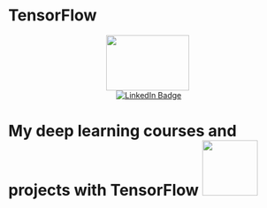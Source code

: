 # TensorFlow

<div id="header" align="center">
  <img src="https://media.giphy.com/media/QpVUMRUJGokfqXyfa1/giphy.gif" width="150" height="100"/>
</div>

<div id="badges" align="center">
  <img src="https://komarev.com/ghpvc/?username=JoachimLombardi&style=flat-square&color=brightgreen" alt=""/>
  <a href="https://www.linkedin.com/in/joachim-lombardi-121a441b/">
    <img src="https://img.shields.io/badge/LinkedIn-blue?logo=linkedin&logoColor=white&style=flat-square" alt="LinkedIn Badge"/>
  </a>
</div>

<h1>
  My deep learning courses and projects with TensorFlow
  <img src="https://media.giphy.com/media/v1.Y2lkPTc5MGI3NjExYmVlOTI0MTA0OTUzNjZkYjE0OGMyZTM4NTJiZDdjNGE0ZDQ0YmRmNSZlcD12MV9pbnRlcm5hbF9naWZzX2dpZklkJmN0PXM/8SRqnPebX1H8lQy5YR/giphy.gif" width="100px"/>
</h1>
